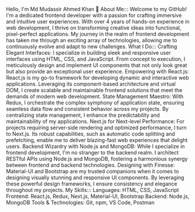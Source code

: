 Hello, I'm Md Mudassir Ahmed Khan 👋
About Me:::
Welcome to my GitHub! I'm a dedicated frontend developer with a passion for crafting immersive and intuitive user experiences. With over 4 years of hands-on experience in web development, I thrive on transforming creative ideas into functional, pixel-perfect applications. My journey in the realm of frontend development has taken me through an exciting array of technologies, allowing me to continuously evolve and adapt to new challenges.
What I Do:::
Crafting Elegant Interfaces: I specialize in building sleek and responsive user interfaces using HTML, CSS, and JavaScript. From concept to execution, I meticulously design and implement UI components that not only look great but also provide an exceptional user experience.
Empowering with React.js: React.js is my go-to framework for developing dynamic and interactive web applications. Leveraging its component-based architecture and virtual DOM, I create scalable and maintainable frontend solutions that meet the demands of modern web development.
State Management Maestro: With Redux, I orchestrate the complex symphony of application state, ensuring seamless data flow and consistent behavior across my projects. By centralizing state management, I enhance the predictability and maintainability of my applications.
Next.js for Next-level Performance: For projects requiring server-side rendering and optimized performance, I turn to Next.js. Its robust capabilities, such as automatic code splitting and prefetching, enable me to deliver blazing-fast web experiences that delight users.
Backend Wizardry with Node.js and MongoDB: While I specialize in frontend development, I'm no stranger to the backend realm. I architect RESTful APIs using Node.js and MongoDB, fostering a harmonious synergy between frontend and backend technologies.
Designing with Finesse: Material-UI and Bootstrap are my trusted companions when it comes to designing visually stunning and responsive UI components. By leveraging these powerful design frameworks, I ensure consistency and elegance throughout my projects.
My Skills:::
Languages: HTML, CSS, JavaScript
Frontend: React.js, Redux, Next.js, Material-UI, Bootstrap
Backend: Node.js, MongoDB
Tools & Technologies: Git, npm, VS Code, Postman
